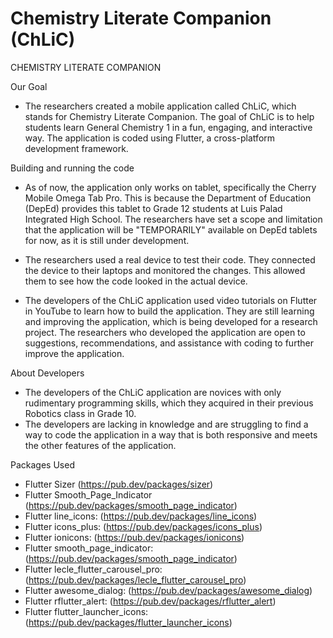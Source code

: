 # Chemistry Literate Companion (ChLiC)
CHEMISTRY LITERATE COMPANION

Our Goal
- The researchers created a mobile application called ChLiC, which stands for Chemistry Literate Companion. The goal of ChLiC is to help students learn General Chemistry 1 in a fun, engaging, and interactive way. The application is coded using Flutter, a cross-platform development framework.

Building and running the code 

- As of now, the application only works on tablet, specifically the Cherry Mobile Omega Tab Pro. This is because the Department of Education (DepEd) provides this tablet to Grade 12 students at Luis Palad Integrated High School. The researchers have set a scope and limitation that the application will be "TEMPORARILY" available on DepEd tablets for now, as it is still under development.
- The researchers used a real device to test their code. They connected the device to their laptops and monitored the changes. This allowed them to see how the code looked in the actual device.

- The developers of the ChLiC application used video tutorials on Flutter in YouTube to learn how to build the application. They are still learning and improving the application, which is being developed for a research project. The researchers who developed the application are open to suggestions, recommendations, and assistance with coding to further improve the application.

About Developers
- The developers of the ChLiC application are novices with only rudimentary programming skills, which they acquired in their previous Robotics class in Grade 10.
- The developers are lacking in knowledge and are struggling to find a way to code the application in a way that is both responsive and meets the other features of the application.

Packages Used
- Flutter Sizer (https://pub.dev/packages/sizer)
- Flutter Smooth_Page_Indicator (https://pub.dev/packages/smooth_page_indicator)
- Flutter line_icons: (https://pub.dev/packages/line_icons)
- Flutter icons_plus: (https://pub.dev/packages/icons_plus)
- Flutter ionicons: (https://pub.dev/packages/ionicons)
- Flutter smooth_page_indicator: (https://pub.dev/packages/smooth_page_indicator)
- Flutter lecle_flutter_carousel_pro:  (https://pub.dev/packages/lecle_flutter_carousel_pro)
- Flutter awesome_dialog: (https://pub.dev/packages/awesome_dialog)                             
- Flutter rflutter_alert: (https://pub.dev/packages/rflutter_alert)
- Flutter flutter_launcher_icons: (https://pub.dev/packages/flutter_launcher_icons)
